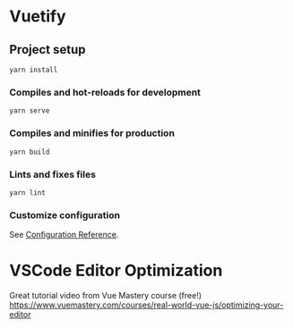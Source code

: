 # Vuetify

## Project setup
```
yarn install
```

### Compiles and hot-reloads for development
```
yarn serve
```

### Compiles and minifies for production
```
yarn build
```

### Lints and fixes files
```
yarn lint
```

### Customize configuration
See [Configuration Reference](https://cli.vuejs.org/config/).

# VSCode Editor Optimization
Great tutorial video from Vue Mastery course (free!)    
https://www.vuemastery.com/courses/real-world-vue-js/optimizing-your-editor

